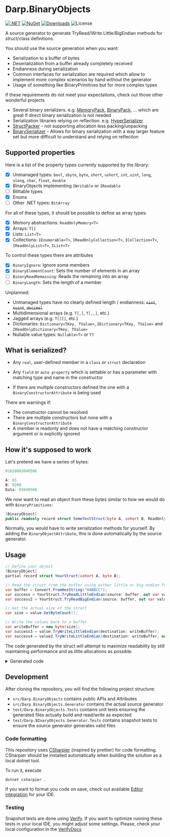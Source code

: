 # Darp.BinaryObjects

[![.NET](https://github.com/rosslight/Darp.BinaryObjects/actions/workflows/test_and_publish.yml/badge.svg)](https://github.com/rosslight/Darp.BinaryObjects/actions/workflows/test_and_publish.yml)
[![NuGet](https://img.shields.io/nuget/v/Darp.BinaryObjects.svg)](https://www.nuget.org/packages/Darp.BinaryObjects)
[![Downloads](https://img.shields.io/nuget/dt/Darp.BinaryObjects)](https://www.nuget.org/packages/Darp.BinaryObjects)
![License](https://img.shields.io/badge/license-Apache%202.0-blue)

A source generator to generate TryRead/Write Little/BigEndian methods for struct/class definitions.

You should use the source generation when you want:
 
- Serialization to a buffer of bytes
- Deserialization from a buffer already completely received
- Endianness during serialization
- Common interfaces for serialization are required which allow to implement more complex scenarios by hand without the generator
- Usage of something like BinaryPrimitives but for more complex types

If these requirements do not meet your expectations, check out those other wonderful projects

- Several binary serializers. e.g. [MemoryPack](https://github.com/Cysharp/MemoryPack), [BinaryPack](https://github.com/Sergio0694/BinaryPack), ...
  which are great if direct binary serialization is not needed
- Serialization libraries relying on reflection. e.g. [HyperSerializer](https://github.com/adam-dot-cohen/HyperSerializer)
- [StructPacker](https://github.com/RudolfKurkaMs/StructPacker) - not supporting allocation less packing/unpacking
- [BinarySerializer](https://github.com/jefffhaynes/BinarySerializer?tab=readme-ov-file) - Allows for binary serialization with a way larger feature set but more difficult to understand and relying on reflection

## Supported properties

Here is a list of the property types currently supported by the library:

- [x] Unmanaged types: `bool`, `sbyte`, `byte`, `short`, `ushort`, `int`, `uint`, `long`, `ulong`, `char`, `float`, `double`
- [x] BinaryObjects implementing `IWritable` or `IReadable`
- [ ] Blittable types
- [x] Enums
- [ ] Other .NET types: `BitArray`

For all of these types, it should be possible to define as array types:
- [x] Memory abstractions: `ReadOnlyMemory<T>`
- [x] Arrays: `T[]`
- [x] Lists: `List<T>`
- [x] Collections: `IEnumerable<T>`, `IReadOnlyCollection<T>`, `ICollection<T>`, `IReadOnlyList<T>`, `IList<T>`

To control these types there are attributes
- [x] `BinaryIgnore`: Ignore some members
- [x] `BinaryElementCount`: Sets the number of elements in an array
- [ ] `BinaryReadRemaining`: Reads the remaining into an array
- [ ] `BinaryLength`: Sets the length of a member

Unplanned:
- Unmanaged types have no clearly defined length / endianness: ~~`nint`~~, ~~`nuint`~~, ~~`decimal`~~
- Multidimensional arrays (e.g. `T[,]`, `T[,,]`, etc.)
- Jagged arrays (e.g. `T[][]`, etc.)
- Dictionaries: `Dictionary<TKey, TValue>`, `IDictionary<TKey, TValue>` and `IReadOnlyDictionary<TKey, TValue>`
- Nullable value types: `Nullable<T>` or `T?`

## What is serialized?

- Any `real`, user-defined member in a `class` or `struct` declaration
- Any `field` or `auto property` which is settable or has a parameter with matching type and name in the constructor

- If there are multiple constructors defined the one with a `BinaryConstructorAttribute` is being used

There are warnings if:
- The constructor cannot be resolved
- There are multiple constructors but none with a `BinaryConstructorAttribute`
- A member is readonly and does not have a matching constructor argument or is explicitly ignored

## How it's supposed to work

Let's pretend we have a series of bytes:

```csharp
01020003040506

A: 01
B: 0200
Data: 03040506
```

We now want to read an object from these bytes similar to how we would do with `BinaryPrimitives`:

```csharp
[BinaryObject]
public readonly record struct SomeTestStruct(byte A, ushort B, ReadOnlyMemory<byte> Data);
```

Normally, you would have to write serialization methods for yourself. By adding the `BinaryObjectAttribute`, this is done automatically by the source generator.


## Usage

```csharp
// Define your object
[BinaryObject]
partial record struct YourStruct(ushort A, byte B);

// Read the struct from the buffer using either little or big endian format
var buffer = Convert.FromHexString("AABBCC");
var success = YourStruct.TryReadLittleEndian(source: buffer, out var value);
var success2 = YourStruct.TryReadBigEndian(source: buffer, out var value2, out int bytesRead);

// Get the actual size of the struct
var size = value.GetByteCount();

// Write the values back to a buffer
var writeBuffer = new byte[size];
var success3 = value.TryWriteLittleEndian(destination: writeBuffer);
var success4 = value2.TryWriteLittleEndian(destination: writeBuffer, out int bytesWritten);
```

The code generated by the struct will attempt to maximize readability by still maintaining performance and as little allocations as possible.

<details>
    <summary>Generated code</summary>

```csharp
// <auto-generated/>
#nullable enable

using BinaryHelpers = global::Darp.BinaryObjects.BinaryHelpers;
using NotNullWhenAttribute = global::System.Diagnostics.CodeAnalysis.NotNullWhenAttribute;

namespace Your.Namespace;

/// <remarks> <list type="table">
/// <item> <term><b>Field</b></term> <description><b>Byte Length</b></description> </item>
/// <item> <term><see cref="A"/></term> <description>2</description> </item>
/// <item> <term><see cref="B"/></term> <description>1</description> </item>
/// <item> <term> --- </term> <description>3</description> </item>
/// </list> </remarks>
public partial record struct YourStruct : global::Darp.BinaryObjects.IWritable, global::Darp.BinaryObjects.ISpanReadable<YourStruct>
{
    /// <inheritdoc />
    [global::System.Runtime.CompilerServices.MethodImpl(global::System.Runtime.CompilerServices.MethodImplOptions.AggressiveInlining)]
    public int GetByteCount() => 3;

    /// <inheritdoc />
    public bool TryWriteLittleEndian(global::System.Span<byte> destination) => TryWriteLittleEndian(destination, out _);
    /// <inheritdoc />
    public bool TryWriteLittleEndian(global::System.Span<byte> destination, out int bytesWritten)
    {
        bytesWritten = 0;

        if (destination.Length < 3)
            return false;
        BinaryHelpers.WriteUInt16LittleEndian(destination[0..], this.A);
        BinaryHelpers.WriteUInt8(destination[2..], this.B);
        bytesWritten += 3;

        return true;
    }
    /// <inheritdoc />
    public bool TryWriteBigEndian(global::System.Span<byte> destination) => TryWriteBigEndian(destination, out _);
    /// <inheritdoc />
    public bool TryWriteBigEndian(global::System.Span<byte> destination, out int bytesWritten)
    {
        bytesWritten = 0;

        if (destination.Length < 3)
            return false;
        BinaryHelpers.WriteUInt16BigEndian(destination[0..], this.A);
        BinaryHelpers.WriteUInt8(destination[2..], this.B);
        bytesWritten += 3;

        return true;
    }

    /// <inheritdoc />
    public static bool TryReadLittleEndian(global::System.ReadOnlySpan<byte> source, out YourStruct value) => TryReadLittleEndian(source, out value, out _);
    /// <inheritdoc />
    public static bool TryReadLittleEndian(global::System.ReadOnlySpan<byte> source, out YourStruct value, out int bytesRead)
    {
        bytesRead = 0;
        value = default;

        if (source.Length < 3)
            return false;
        var ___readA = BinaryHelpers.ReadUInt16LittleEndian(source[0..]);
        var ___readB = BinaryHelpers.ReadUInt8(source[2..]);
        bytesRead += 3;

        value = new YourStruct(___readA, ___readB);
        return true;
    }
    /// <inheritdoc />
    public static bool TryReadBigEndian(global::System.ReadOnlySpan<byte> source, out YourStruct value) => TryReadBigEndian(source, out value, out _);
    /// <inheritdoc />
    public static bool TryReadBigEndian(global::System.ReadOnlySpan<byte> source, out YourStruct value, out int bytesRead)
    {
        bytesRead = 0;
        value = default;

        if (source.Length < 3)
            return false;
        var ___readA = BinaryHelpers.ReadUInt16BigEndian(source[0..]);
        var ___readB = BinaryHelpers.ReadUInt8(source[2..]);
        bytesRead += 3;

        value = new YourStruct(___readA, ___readB);
        return true;
    }
}
```
</details>

## Development

After cloning the repository, you will find the following project structure:

- `src/Darp.BinaryObjects` contains public APIs and Attributes
- `src/Darp.BinaryObjects.Generator` contains the actual source generator
- `test/Darp.BinaryObjects.Tests` contains unit tests ensuring the generated files actually build and read/write as expected
- `test/Darp.BInaryObjects.Generator.Tests` contains snapshot tests to ensure the source generator generates valid files

### Code formatting

This repository uses [CSharpier](https://csharpier.com/) (inspired by prettier) for code formatting.
CSharpier should be installed automatically when building the solution as a local dotnet tool.

To run it, execute
```shell
dotnet csharpier .
```

If you want to format you code on save, check out available [Editor integration](https://csharpier.com/docs/Editors) for your IDE.

### Testing

Snapshot tests are done using [Verify](https://github.com/VerifyTests/Verify/). If you want to optimize running these tests in your local IDE, you might adjust some settings.
Please, check your local configuration in the [VerifyDocs](https://github.com/VerifyTests/Verify/blob/main/docs/wiz/readme.md)
